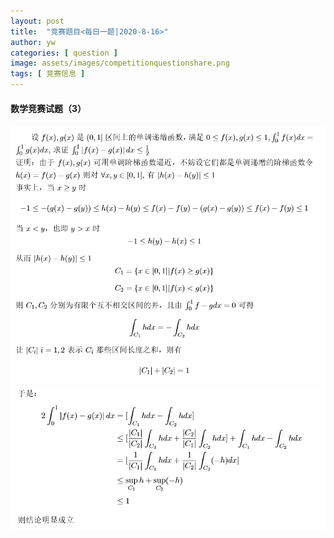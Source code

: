 ```yaml
---
layout: post
title:  "竞赛题目<每日一题|2020-8-16>"
author: yw
categories: [ question ]
image: assets/images/competitionquestionshare.png
tags: [ 竞赛信息 ]
---
```


#### 数学竞赛试题（3）

<img src="../assets/images/competitionquestion3_1.PNG" alt="">

<img src="../assets/images/competitionquestion3_2.PNG" alt="">
